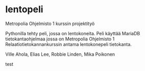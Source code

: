# lentopeli

Metropolia Ohjelmisto 1 kurssin projektityö

Pythonilla tehty peli, jossa on lentokoneita. 
Peli käyttää MariaDB tietokantaohjelmaa jossa on Metropolia Ohjelmisto 1 Relaatiotietokannankurssin antama lentokonepeli tietokanta.

Ville Ahola, Elias Lee, Robbie Linden, Mika Poikonen

test